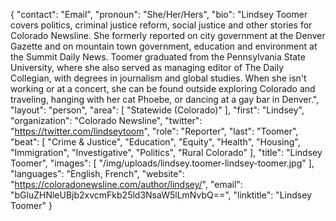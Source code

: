 {
  "contact": "Email",
  "pronoun": "She/Her/Hers",
  "bio": "Lindsey Toomer covers politics, criminal justice reform, social justice and other stories for Colorado Newsline. She formerly reported on city government at the Denver Gazette and on mountain town government, education and environment at the Summit Daily News. Toomer graduated from the Pennsylvania State University, where she also served as managing editor of The Daily Collegian, with degrees in journalism and global studies. When she isn't working or at a concert, she can be found outside exploring Colorado and traveling, hanging with her cat Phoebe, or dancing at a gay bar in Denver.",
  "layout": "person",
  "area": [
    "Statewide (Colorado)"
  ],
  "first": "Lindsey",
  "organization": "Colorado Newsline",
  "twitter": "https://twitter.com/lindseytoom",
  "role": "Reporter",
  "last": "Toomer",
  "beat": [
    "Crime & Justice",
    "Education",
    "Equity",
    "Health",
    "Housing",
    "Immigration",
    "Investigative",
    "Politics",
    "Rural Colorado"
  ],
  "title": "Lindsey Toomer",
  "images": [
    "/img/uploads/lindsey.toomer-lindsey-toomer.jpg"
  ],
  "languages": "English, French",
  "website": "https://coloradonewsline.com/author/lindsey/",
  "email": "bGluZHNleUBjb2xvcmFkb25ld3NsaW5lLmNvbQ==",
  "linktitle": "Lindsey Toomer"
}
